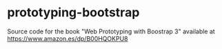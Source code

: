 prototyping-bootstrap
=====================

Source code for the book "Web Prototyping with Boostrap 3" available at https://www.amazon.es/dp/B00HQOKPU8



